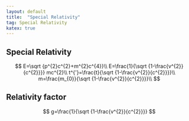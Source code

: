 ```yaml
---
layout: default
title:  "Special Relativity"
tag: Special Relativity
katex: true
---
```


## Special Relativity

$$
E=\sqrt {p^{2}c^{2}+m^{2}c^{4}}\\
E=\frac{1}{\sqrt {1-\frac{v^{2}}{c^{2}}}} mc^{2}\\
t^{'}=\frac{t}{\sqrt {1-\frac{v^{2}}{c^{2}}}}\\
m=\frac{m_{0}}{\sqrt {1-\frac{v^{2}}{c^{2}}}}\\
$$

## Relativity factor
$$
g=\frac{1}{\sqrt {1-\frac{v^{2}}{c^{2}}}}
$$











